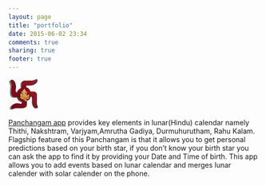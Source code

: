 ```yaml
---
layout: page
title: "portfolio"
date: 2015-06-02 23:34
comments: true
sharing: true
footer: true
---
```

![](/images/app.png)

[Panchangam app](https://www.windowsphone.com/en-in/store/app/panchangam/3f399e73-7356-4fc3-bbac-cc80a46bf35e) provides key elements in lunar(Hindu) calendar namely Thithi, Nakshtram, Varjyam,Amrutha Gadiya, Durmuhurutham, Rahu Kalam. Flagship feature of this Panchangam is that it allows you to get personal predictions based on your birth star, if you don’t know your birth star you can ask the app to find it by providing your Date and Time of birth. This app allows you to add events based on lunar calendar and merges lunar calender with solar calender on the phone.


